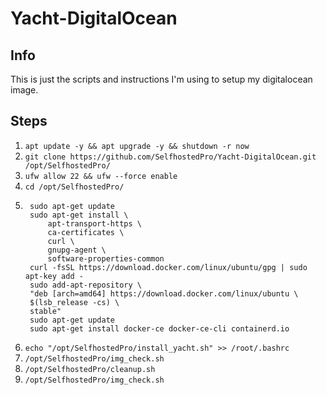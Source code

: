 # Yacht-DigitalOcean

## Info
This is just the scripts and instructions I'm using to setup my digitalocean image.

## Steps

1. `apt update -y && apt upgrade -y && shutdown -r now`
2. `git clone https://github.com/SelfhostedPro/Yacht-DigitalOcean.git /opt/SelfhostedPro/`
3. `ufw allow 22 && ufw --force enable`
4. `cd /opt/SelfhostedPro/`
5. ```
    sudo apt-get update
    sudo apt-get install \
        apt-transport-https \
        ca-certificates \
        curl \
        gnupg-agent \
        software-properties-common
    curl -fsSL https://download.docker.com/linux/ubuntu/gpg | sudo apt-key add -
    sudo add-apt-repository \
    "deb [arch=amd64] https://download.docker.com/linux/ubuntu \
    $(lsb_release -cs) \
    stable"
    sudo apt-get update
    sudo apt-get install docker-ce docker-ce-cli containerd.io
    ```
6. `echo "/opt/SelfhostedPro/install_yacht.sh" >> /root/.bashrc`
7. `/opt/SelfhostedPro/img_check.sh`
8. `/opt/SelfhostedPro/cleanup.sh`
9. `/opt/SelfhostedPro/img_check.sh`

